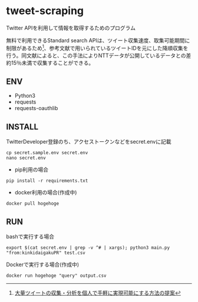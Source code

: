 # tweet-scraping

Twitter APIを利用して情報を取得するためのプログラム

無料で利用できるStandard search APIは、ツイート収集速度、取集可能期間に制限があるため[^1]、参考文献で用いられているツイートIDを元にした降順収集を行う。同文献によると、この手法によりNTTデータが公開しているデータとの差約15％未満で収集することができる。

## ENV

* Python3
* requests
* requests-oauthlib

## INSTALL

TwitterDeveloper登録のち、アクセストークンなどをsecret.envに記載
```
cp secret.sample.env secret.env
nano secret.env
```

* pip利用の場合
```
pip install -r requirements.txt
```

* docker利用の場合(作成中)
```
docker pull hogehoge
```

## RUN
bashで実行する場合
```
export $(cat secret.env | grep -v ^# | xargs); python3 main.py "from:kinkidaigakuPR" test.csv
```

Dockerで実行する場合(作成中)
```
docker run hogehoge "query" output.csv
```


[^1]: [大量ツイートの収集・分析を個人で手軽に実現可能にする方法の提案](https://www.ipsj.or.jp/dp/contents/publication/41/S1101-R1802.html)
[^2]: [TwitterAPIを用いたクローラー作成](https://datumstudio.jp/blog/twitterapi%E3%82%92%E7%94%A8%E3%81%84%E3%81%9F%E3%82%AF%E3%83%AD%E3%83%BC%E3%83%A9%E3%83%BC%E4%BD%9C%E6%88%90)
